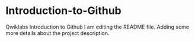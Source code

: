 # Introduction-to-Github
Qwiklabs Introduction to Github
I am editing the README file. Adding some more details about the project description.

